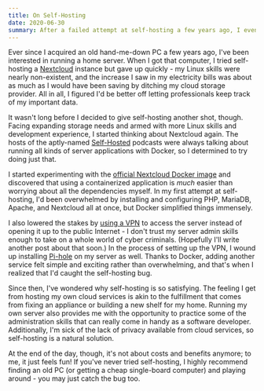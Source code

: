 ```yaml
---
title: On Self-Hosting
date: 2020-06-30
summary: After a failed attempt at self-hosting a few years ago, I eventually decided to give it another shot. It’s been a fun, satisfying adventure, and I highly recommend you try it as well.
---
```


Ever since I acquired an old hand-me-down PC a few years ago, I've been interested in running a home server. When I got that computer, I tried self-hosting a [Nextcloud](https://nextcloud.com) instance but gave up quickly - my Linux skills were nearly non-existent, and the increase I saw in my electricity bills was about as much as I would have been saving by ditching my cloud storage provider. All in all, I figured I'd be better off letting professionals keep track of my important data.

It wasn't long before I decided to give self-hosting another shot, though. Facing expanding storage needs and armed with more Linux skills and development experience, I started thinking about Nextcloud again. The hosts of the aptly-named [Self-Hosted](https://selfhosted.show/) podcasts were always talking about running all kinds of server applications with Docker, so I determined to try doing just that.

I started experimenting with the [official Nextcloud Docker image](https://hub.docker.com/_/nextcloud/) and discovered that using a containerized application is *much* easier than worrying about all the dependencies myself. In my first attempt at self-hosting, I'd been overwhelmed by installing and configuring PHP, MariaDB, Apache, and Nextcloud all at once, but Docker simplified things immensely.

I also lowered the stakes by [using a VPN](https://github.com/trailofbits/algo) to access the server instead of opening it up to the public Internet - I don't trust my server admin skills enough to take on a whole world of cyber criminals. (Hopefully I'll write another post about that soon.) In the process of setting up the VPN, I wound up installing [Pi-hole](https://pi-hole.net) on my server as well. Thanks to Docker, adding another service felt simple and exciting rather than overwhelming, and that's when I realized that I'd caught the self-hosting bug.

Since then, I've wondered why self-hosting is so satisfying. The feeling I get from hosting my own cloud services is akin to the fulfillment that comes from fixing an appliance or building a new shelf for my home. Running my own server also provides me with the opportunity to practice some of the administration skills that can really come in handy as a software developer. Additionally, I'm sick of the lack of privacy available from cloud services, so self-hosting is a natural solution.

At the end of the day, though, it's not about costs and benefits anymore; to me, it just feels fun! If you've never tried self-hosting, I highly recommend finding an old PC (or getting a cheap single-board computer) and playing around - you may just catch the bug too.
